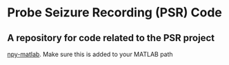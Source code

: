 # Probe Seizure Recording (PSR) Code
## A repository for code related to the PSR project

[npy-matlab](https://github.com/kwikteam/npy-matlab.git). Make sure this is added to your MATLAB path
